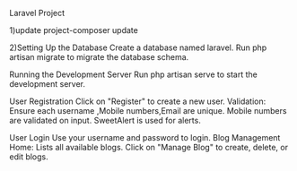 Laravel Project

1)update project-composer update

2)Setting Up the Database
Create a database named laravel.
Run php artisan migrate to migrate the database schema.

Running the Development Server
Run php artisan serve to start the development server.

User Registration
Click on "Register" to create a new user.
Validation: Ensure each username ,Mobile numbers,Email are unique. Mobile numbers are validated on input.
SweetAlert is used for alerts.

User Login
Use your username and password to login.
Blog Management
Home: Lists all available blogs.
Click on "Manage Blog" to create, delete, or edit blogs.
